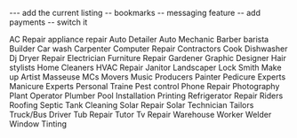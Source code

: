 --- add the current listing
-- bookmarks
-- messaging feature
-- add payments 
-- switch it


AC Repair
appliance repair
Auto Detailer
Auto Mechanic
Barber
barista
Builder
Car wash
Carpenter
Computer Repair
Contractors
Cook
Dishwasher
Dj
Dryer Repair
Electrician
Furniture Repair
Gardener
Graphic Designer
Hair stylists
Home Cleaners
HVAC Repair
Janitor
Landscaper
Lock Smith
Make up Artist
Masseuse
MCs
Movers
Music Producers
Painter
Pedicure Experts
Manicure Experts
Personal Traine
Pest control
Phone Repair
Photography
Plant Operator
Plumber
Pool Installation
Printing
Refrigerator Repair
Riders
Roofing
Septic Tank Cleaning
Solar Repair
Solar Technician
Tailors
Truck/Bus Driver
Tub Repair
Tutor
Tv Repair
Warehouse Worker
Welder
Window Tinting